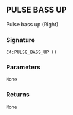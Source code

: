 ## PULSE BASS UP

Pulse bass up (Right)


### Signature

`C4:PULSE_BASS_UP ()`


### Parameters

`None`


### Returns

`None`
